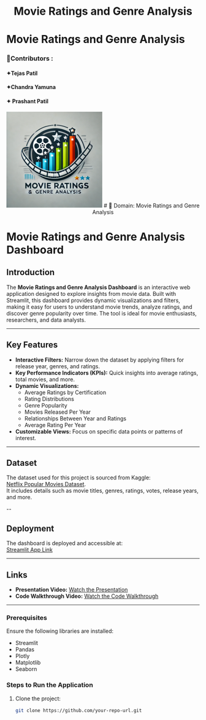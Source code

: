 <h1 align="center"> Movie Ratings and Genre Analysis </h1>

# Movie Ratings and Genre Analysis
<div align="left">
<h3 align="left">👷Contributors :</h3>

<h4>✦Tejas Patil </h4>
<h4>✦Chandra Yamuna</h4>
<h4>✦ Prashant Patil</h4>

</div>
<div align="center" >
  <img src="https://github.com/Tejaspatil2002/B41_DA_011_Data-Wranglers/blob/main/logo.jpg?raw=true" width='250'>
# 🚀 Domain: Movie Ratings and Genre Analysis
</div>



# Movie Ratings and Genre Analysis Dashboard

## Introduction
The **Movie Ratings and Genre Analysis Dashboard** is an interactive web application designed to explore insights from movie data. Built with Streamlit, this dashboard provides dynamic visualizations and filters, making it easy for users to understand movie trends, analyze ratings, and discover genre popularity over time. The tool is ideal for movie enthusiasts, researchers, and data analysts.

---

## Key Features
- **Interactive Filters:** Narrow down the dataset by applying filters for release year, genres, and ratings.
- **Key Performance Indicators (KPIs):** Quick insights into average ratings, total movies, and more.
- **Dynamic Visualizations:**
  - Average Ratings by Certification
  - Rating Distributions
  - Genre Popularity
  - Movies Released Per Year
  - Relationships Between Year and Ratings
  - Average Rating Per Year
- **Customizable Views:** Focus on specific data points or patterns of interest.

---

## Dataset
The dataset used for this project is sourced from Kaggle:  
[Netflix Popular Movies Dataset](https://www.kaggle.com/datasets/narayan63/netflix-popular-movies-dataset).  
It includes details such as movie titles, genres, ratings, votes, release years, and more.

--

## Deployment
The dashboard is deployed and accessible at:  
[Streamlit App Link](https://b41da011data-wranglers-nseipynchzd62dbeomehe7.streamlit.app/)

---

## Links
- **Presentation Video:** [Watch the Presentation]([https://your-presentation-link.com](https://youtu.be/9QlJRG_Ow2g))  
- **Code Walkthrough Video:** [Watch the Code Walkthrough]([https://your-code-walkthrough-link.com](https://youtu.be/yx770vw0Glg))

---

### Prerequisites
Ensure the following libraries are installed:
- Streamlit
- Pandas
- Plotly
- Matplotlib
- Seaborn

### Steps to Run the Application
1. Clone the project:
   ```bash
   git clone https://github.com/your-repo-url.git
